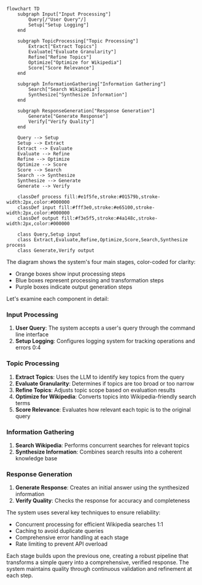 ```mermaid
flowchart TD
    subgraph Input["Input Processing"]
        Query[/"User Query"/]
        Setup["Setup Logging"]
    end

    subgraph TopicProcessing["Topic Processing"]
        Extract["Extract Topics"]
        Evaluate["Evaluate Granularity"]
        Refine["Refine Topics"]
        Optimize["Optimize for Wikipedia"]
        Score["Score Relevance"]
    end

    subgraph InformationGathering["Information Gathering"]
        Search["Search Wikipedia"]
        Synthesize["Synthesize Information"]
    end

    subgraph ResponseGeneration["Response Generation"]
        Generate["Generate Response"]
        Verify["Verify Quality"]
    end

    Query --> Setup
    Setup --> Extract
    Extract --> Evaluate
    Evaluate --> Refine
    Refine --> Optimize
    Optimize --> Score
    Score --> Search
    Search --> Synthesize
    Synthesize --> Generate
    Generate --> Verify

    classDef process fill:#e1f5fe,stroke:#01579b,stroke-width:2px,color:#000000
    classDef input fill:#fff3e0,stroke:#e65100,stroke-width:2px,color:#000000
    classDef output fill:#f3e5f5,stroke:#4a148c,stroke-width:2px,color:#000000
    
    class Query,Setup input
    class Extract,Evaluate,Refine,Optimize,Score,Search,Synthesize process
    class Generate,Verify output
```

The diagram shows the system's four main stages, color-coded for clarity:

- Orange boxes show input processing steps
- Blue boxes represent processing and transformation steps
- Purple boxes indicate output generation steps

Let's examine each component in detail:

### Input Processing

1. **User Query**: The system accepts a user's query through the command line interface
2. **Setup Logging**: Configures logging system for tracking operations and errors 0:4

### Topic Processing

1. **Extract Topics**: Uses the LLM to identify key topics from the query
2. **Evaluate Granularity**: Determines if topics are too broad or too narrow
3. **Refine Topics**: Adjusts topic scope based on evaluation results
4. **Optimize for Wikipedia**: Converts topics into Wikipedia-friendly search terms
5. **Score Relevance**: Evaluates how relevant each topic is to the original query

### Information Gathering

1. **Search Wikipedia**: Performs concurrent searches for relevant topics
2. **Synthesize Information**: Combines search results into a coherent knowledge base

### Response Generation

1. **Generate Response**: Creates an initial answer using the synthesized information
2. **Verify Quality**: Checks the response for accuracy and completeness

The system uses several key techniques to ensure reliability:

- Concurrent processing for efficient Wikipedia searches 1:1
- Caching to avoid duplicate queries
- Comprehensive error handling at each stage
- Rate limiting to prevent API overload

Each stage builds upon the previous one, creating a robust pipeline that transforms a simple query into a comprehensive, verified response. The system maintains quality through continuous validation and refinement at each step.
